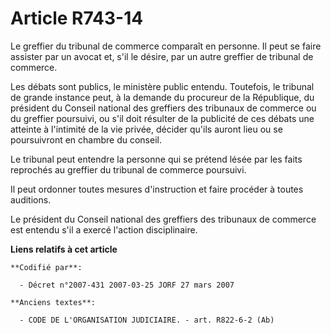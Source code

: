 # Article R743-14

Le greffier du tribunal de commerce comparaît en personne. Il peut se faire assister par un avocat et, s'il le désire, par un
autre greffier de tribunal de commerce.

Les débats sont publics, le ministère public entendu. Toutefois, le tribunal de grande instance peut, à la demande du
procureur de la République, du président du Conseil national des greffiers des tribunaux de commerce ou du greffier
poursuivi, ou s'il doit résulter de la publicité de ces débats une atteinte à l'intimité de la vie privée, décider qu'ils
auront lieu ou se poursuivront en chambre du conseil.

Le tribunal peut entendre la personne qui se prétend lésée par les faits reprochés au greffier du tribunal de commerce
poursuivi.

Il peut ordonner toutes mesures d'instruction et faire procéder à toutes auditions.

Le président du Conseil national des greffiers des tribunaux de commerce est entendu s'il a exercé l'action disciplinaire.

**Liens relatifs à cet article**

	**Codifié par**:

	  - Décret n°2007-431 2007-03-25 JORF 27 mars 2007

	**Anciens textes**:

	  - CODE DE L'ORGANISATION JUDICIAIRE. - art. R822-6-2 (Ab)
